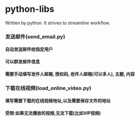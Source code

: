 # python-libs
Written by python. It strives to streamline workflow.

### 发送邮件(send_email.py)
#### 自动发送邮件给指定用户
#### 可以群发邮件信息
#### 需要手动填写发件人邮箱, 授权码, 收件人邮箱(可以多人), 主题, 内容

### 下载在线视频(load_online_video.py)
#### 填写需要下载的在线视频地址,以及需要保存文件的地址
#### 受限:如果无法播放的视频,无法下载(比如VIP视频)